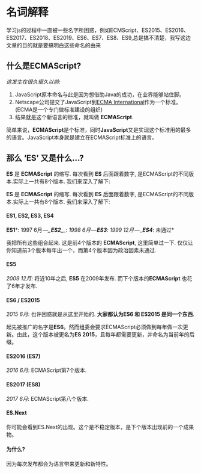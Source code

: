 # 名词解释

学习js的过程中一直被一些名字所困惑，例如ECMScript、ES2015、ES2016、ES2017、ES2018、ES2019、ES6、ES7、ES8、ES9,总是搞不清楚，我写这边文章的目的就是要搞明白这些命名的由来

## 什么是ECMAScript?

*这发生在很久很久以前:*

1. JavaScript原本命名与此是因为想借助Java的成功，在业界能够站住脚。
2. Netscape公司提交了JavaScript到[ECMA International](http://www.ecma-international.org/)作为一个标准。(ECMA是一个专门做标准建设的组织)
3. 结果就是这个新语言的标准，就叫做 **ECMAScript**.

简单来说，**ECMAScript**是个标准，同时**JavaScript**又是实现这个标准用的最多的语言。JavaScript本身就是建立在ECMAScript标准上的语言。



## 那么 ‘ES’ 又是什么…?

**ES** 是 **ECMAScript** 的缩写. 每次看到 **ES** 后面跟着数字, 是ECMAScript的不同版本.实际上一共有8个版本. 我们来深入了解下:

**ES** 是 **ECMAScript** 的缩写. 每次看到 **ES** 后面跟着数字, 是ECMAScript的不同版本.实际上一共有8个版本. 我们来深入了解下:

#### ES1, ES2, ES3, ES4

**ES1***: 1997 6月 —***_ ES2_**_: 1998 6月 — _**ES3**_: 1999 12月 — _**ES4***: 未通过*

我把所有这些组合起来. 这是前4个版本的 **ECMAScript**, 这里简单过一下. 仅仅让你知道前3个版本每年出一个，而第4个版本因为政治因素未通过.

#### ES5

*2009 12月:* 将近10年之后, **ES5** 在2009年发布. 而下个版本的**ECMAScript** 也花了6年才发布.

#### ES6 / ES2015

*2015 6月*: 也许困惑就是从这里开始的. **大家都认为ES6 和 ES2015 是同一个东西**.

起先被推广的名字是**ES6**。然而组委会要求ECMAScript必须做到每年做一次更新。由此，这个版本被更名为**ES 2015**，且每年都需要更新，并命名为当前年的后缀。

#### **ES2016 (ES7)**

*2016 6月*: ECMAScript第7个版本.

#### **ES2017 (ES8)**

*2017 6月*: ECMAScript第八个版本.

#### ES.Next

你可能会看到ES.Next的出现。这个是不稳定版本，是下个版本出现前的一个成果物。

#### 为什么?

因为每次发布都会为语言带来更新和新特性。